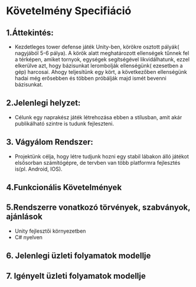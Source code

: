 # Követelmény Specifiáció

## 1.Áttekintés:
- Kezdetleges tower defense játék Unity-ben, körökre osztott 
pályák( nagyjából 5-6 pálya). A körök alatt meghatározott ellenségek tűnnek
fel a térképen, amiket tornyok, egységek segítségével likvidálhatunk,
ezzel elkerülve azt, hogy bázisunkat lerombolják ellenségünk( ezesetben a gép)
harcosai. Ahogy teljesítünk egy kört, a következőben ellenségünk hadai még erősebben
és többen próbálják majd ismét bevenni bázisunkat.

## 2.Jelenlegi helyzet:
- Célunk egy naprakész játék létrehozása ebben a stílusban, amit akár publikálható szintre 
is tudunk fejleszteni. 

## 3. Vágyálom Rendszer:
- Projektünk célja, hogy létre tudjunk hozni egy stabil lábakon álló játékot elsősorban számítógépre, de tervben van több platformra
fejlesztés is(pl. Android, IOS). 
  
## 4.Funkcionális Követelmények
  
## 5.Rendszerre vonatkozó törvények, szabványok, ajánlások
- Unity fejlesztői környezetben
- C# nyelven

## 6. Jelenlegi üzleti folyamatok modellje

## 7. Igényelt üzleti folyamatok modellje
